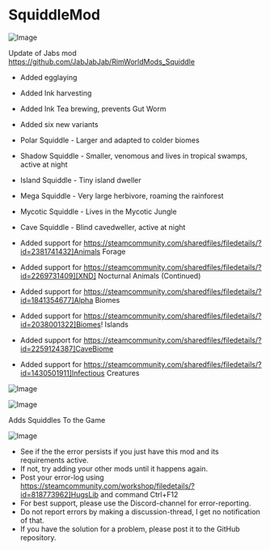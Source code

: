 # SquiddleMod

![Image](https://i.imgur.com/buuPQel.png)

Update of Jabs mod
https://github.com/JabJabJab/RimWorldMods_Squiddle

- Added egglaying
- Added Ink harvesting
- Added Ink Tea brewing, prevents Gut Worm
- Added six new variants


-  Polar Squiddle - Larger and adapted to colder biomes
-  Shadow Squiddle - Smaller, venomous and lives in tropical swamps, active at night
-  Island Squiddle - Tiny island dweller
-  Mega Squiddle - Very large herbivore, roaming the rainforest
-  Mycotic Squiddle - Lives in the Mycotic Jungle
-  Cave Squiddle - Blind cavedweller, active at night



- Added support for https://steamcommunity.com/sharedfiles/filedetails/?id=2381741432]Animals Forage
- Added support for https://steamcommunity.com/sharedfiles/filedetails/?id=2269731409][XND] Nocturnal Animals (Continued)
- Added support for https://steamcommunity.com/sharedfiles/filedetails/?id=1841354677]Alpha Biomes
- Added support for https://steamcommunity.com/sharedfiles/filedetails/?id=2038001322]Biomes! Islands
- Added support for https://steamcommunity.com/sharedfiles/filedetails/?id=2259124387]CaveBiome
- Added support for https://steamcommunity.com/sharedfiles/filedetails/?id=1430501911]Infectious Creatures

![Image](https://i.imgur.com/pufA0kM.png)

	
![Image](https://i.imgur.com/Z4GOv8H.png)

Adds Squiddles To the Game

![Image](https://i.imgur.com/PwoNOj4.png)



-  See if the the error persists if you just have this mod and its requirements active.
-  If not, try adding your other mods until it happens again.
-  Post your error-log using https://steamcommunity.com/workshop/filedetails/?id=818773962]HugsLib and command Ctrl+F12
-  For best support, please use the Discord-channel for error-reporting.
-  Do not report errors by making a discussion-thread, I get no notification of that.
-  If you have the solution for a problem, please post it to the GitHub repository.




